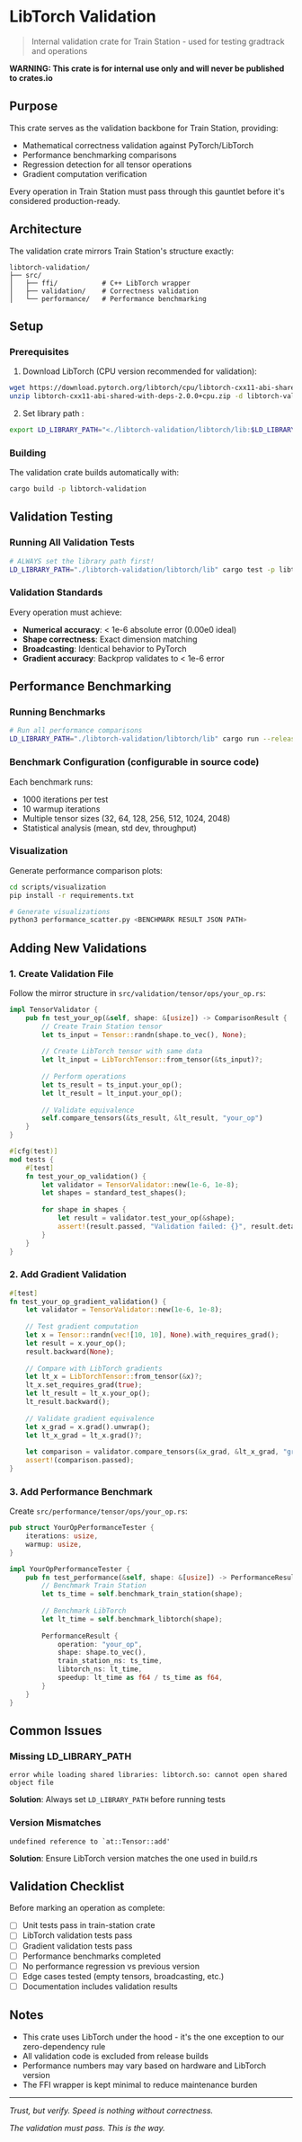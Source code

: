 # LibTorch Validation

> Internal validation crate for Train Station - used for testing gradtrack and operations

**WARNING: This crate is for internal use only and will never be published to crates.io**

## Purpose

This crate serves as the validation backbone for Train Station, providing:

- Mathematical correctness validation against PyTorch/LibTorch
- Performance benchmarking comparisons
- Regression detection for all tensor operations
- Gradient computation verification

Every operation in Train Station must pass through this gauntlet before it's considered production-ready.

## Architecture

The validation crate mirrors Train Station's structure exactly:

```
libtorch-validation/
├── src/
│   ├── ffi/           # C++ LibTorch wrapper
│   ├── validation/    # Correctness validation
│   └── performance/   # Performance benchmarking
```

## Setup

### Prerequisites

1. Download LibTorch (CPU version recommended for validation):
```bash
wget https://download.pytorch.org/libtorch/cpu/libtorch-cxx11-abi-shared-with-deps-2.0.0%2Bcpu.zip
unzip libtorch-cxx11-abi-shared-with-deps-2.0.0+cpu.zip -d libtorch-validation/
```

2. Set library path :
```bash
export LD_LIBRARY_PATH="<./libtorch-validation/libtorch/lib:$LD_LIBRARY_PATH>"
```

### Building

The validation crate builds automatically with:
```bash
cargo build -p libtorch-validation
```

## Validation Testing

### Running All Validation Tests

```bash
# ALWAYS set the library path first!
LD_LIBRARY_PATH="./libtorch-validation/libtorch/lib" cargo test -p libtorch-validation
```

### Validation Standards

Every operation must achieve:
- **Numerical accuracy**: < 1e-6 absolute error (0.00e0 ideal)
- **Shape correctness**: Exact dimension matching
- **Broadcasting**: Identical behavior to PyTorch
- **Gradient accuracy**: Backprop validates to < 1e-6 error

## Performance Benchmarking

### Running Benchmarks

```bash
# Run all performance comparisons
LD_LIBRARY_PATH="./libtorch-validation/libtorch/lib" cargo run --release -p libtorch-validation --example add_performance
```

### Benchmark Configuration (configurable in source code)

Each benchmark runs:
- 1000 iterations per test
- 10 warmup iterations
- Multiple tensor sizes (32, 64, 128, 256, 512, 1024, 2048)
- Statistical analysis (mean, std dev, throughput)

### Visualization

Generate performance comparison plots:

```bash
cd scripts/visualization
pip install -r requirements.txt

# Generate visualizations
python3 performance_scatter.py <BENCHMARK RESULT JSON PATH>
```

## Adding New Validations

### 1. Create Validation File

Follow the mirror structure in `src/validation/tensor/ops/your_op.rs`:

```rust
impl TensorValidator {
    pub fn test_your_op(&self, shape: &[usize]) -> ComparisonResult {
        // Create Train Station tensor
        let ts_input = Tensor::randn(shape.to_vec(), None);
        
        // Create LibTorch tensor with same data
        let lt_input = LibTorchTensor::from_tensor(&ts_input)?;
        
        // Perform operations
        let ts_result = ts_input.your_op();
        let lt_result = lt_input.your_op();
        
        // Validate equivalence
        self.compare_tensors(&ts_result, &lt_result, "your_op")
    }
}

#[cfg(test)]
mod tests {
    #[test]
    fn test_your_op_validation() {
        let validator = TensorValidator::new(1e-6, 1e-8);
        let shapes = standard_test_shapes();
        
        for shape in shapes {
            let result = validator.test_your_op(&shape);
            assert!(result.passed, "Validation failed: {}", result.details);
        }
    }
}
```

### 2. Add Gradient Validation

```rust
#[test]
fn test_your_op_gradient_validation() {
    let validator = TensorValidator::new(1e-6, 1e-8);
    
    // Test gradient computation
    let x = Tensor::randn(vec![10, 10], None).with_requires_grad();
    let result = x.your_op();
    result.backward(None);
    
    // Compare with LibTorch gradients
    let lt_x = LibTorchTensor::from_tensor(&x)?;
    lt_x.set_requires_grad(true);
    let lt_result = lt_x.your_op();
    lt_result.backward();
    
    // Validate gradient equivalence
    let x_grad = x.grad().unwrap();
    let lt_x_grad = lt_x.grad()?;
    
    let comparison = validator.compare_tensors(&x_grad, &lt_x_grad, "gradient");
    assert!(comparison.passed);
}
```

### 3. Add Performance Benchmark

Create `src/performance/tensor/ops/your_op.rs`:

```rust
pub struct YourOpPerformanceTester {
    iterations: usize,
    warmup: usize,
}

impl YourOpPerformanceTester {
    pub fn test_performance(&self, shape: &[usize]) -> PerformanceResult {
        // Benchmark Train Station
        let ts_time = self.benchmark_train_station(shape);
        
        // Benchmark LibTorch
        let lt_time = self.benchmark_libtorch(shape);
        
        PerformanceResult {
            operation: "your_op",
            shape: shape.to_vec(),
            train_station_ns: ts_time,
            libtorch_ns: lt_time,
            speedup: lt_time as f64 / ts_time as f64,
        }
    }
}
```

## Common Issues

### Missing LD_LIBRARY_PATH
```
error while loading shared libraries: libtorch.so: cannot open shared object file
```
**Solution**: Always set `LD_LIBRARY_PATH` before running tests

### Version Mismatches
```
undefined reference to `at::Tensor::add'
```
**Solution**: Ensure LibTorch version matches the one used in build.rs

## Validation Checklist

Before marking an operation as complete:

- [ ] Unit tests pass in train-station crate
- [ ] LibTorch validation tests pass
- [ ] Gradient validation tests pass
- [ ] Performance benchmarks completed
- [ ] No performance regression vs previous version
- [ ] Edge cases tested (empty tensors, broadcasting, etc.)
- [ ] Documentation includes validation results

## Notes

- This crate uses LibTorch under the hood - it's the one exception to our zero-dependency rule
- All validation code is excluded from release builds
- Performance numbers may vary based on hardware and LibTorch version
- The FFI wrapper is kept minimal to reduce maintenance burden

---

*Trust, but verify. Speed is nothing without correctness.*

*The validation must pass. This is the way.*